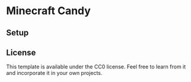 # Minecraft Candy

## Setup



## License

This template is available under the CC0 license. Feel free to learn from it and incorporate it in your own projects.
